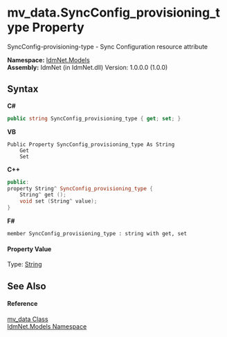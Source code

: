 # mv_data.SyncConfig_provisioning_type Property 
 

SyncConfig-provisioning-type - Sync Configuration resource attribute

**Namespace:**&nbsp;<a href="N_IdmNet_Models">IdmNet.Models</a><br />**Assembly:**&nbsp;IdmNet (in IdmNet.dll) Version: 1.0.0.0 (1.0.0)

## Syntax

**C#**<br />
``` C#
public string SyncConfig_provisioning_type { get; set; }
```

**VB**<br />
``` VB
Public Property SyncConfig_provisioning_type As String
	Get
	Set
```

**C++**<br />
``` C++
public:
property String^ SyncConfig_provisioning_type {
	String^ get ();
	void set (String^ value);
}
```

**F#**<br />
``` F#
member SyncConfig_provisioning_type : string with get, set

```


#### Property Value
Type: <a href="http://msdn2.microsoft.com/en-us/library/s1wwdcbf" target="_blank">String</a>

## See Also


#### Reference
<a href="T_IdmNet_Models_mv_data">mv_data Class</a><br /><a href="N_IdmNet_Models">IdmNet.Models Namespace</a><br />